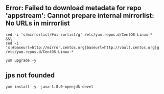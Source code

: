 
## Error: Failed to download metadata for repo 'appstream': Cannot prepare internal mirrorlist: No URLs in mirrorlist
```
sed -i 's/mirrorlist/#mirrorlist/g' /etc/yum.repos.d/CentOS-Linux-* &&\
sed -i 's|#baseurl=http://mirror.centos.org|baseurl=http://vault.centos.org|g' /etc/yum.repos.d/CentOS-Linux-*

yum upgrade -y
```

## jps not founded
```
yum install -y  java-1.8.0-openjdk-devel
```